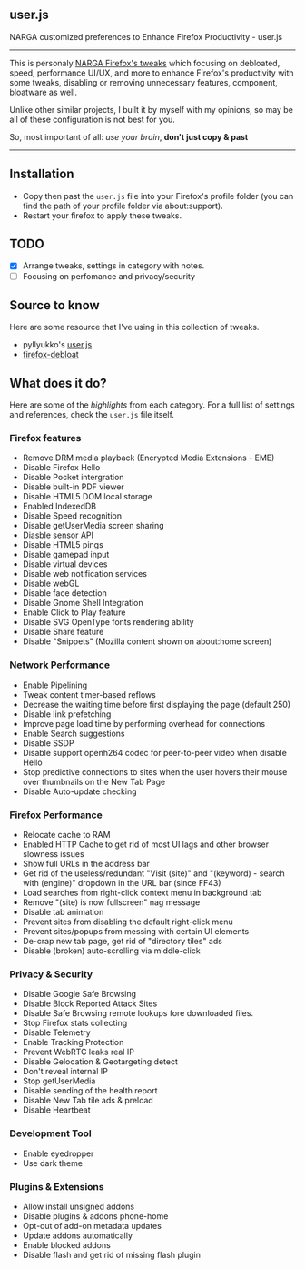 ## user.js
NARGA customized preferences to Enhance Firefox Productivity - user.js

---
This is personaly [NARGA Firefox's tweaks](http://www.narga.net/ultimate-guide-tweaks-enhance-firefox-productivity/) which focusing on debloated, speed, performance UI/UX, and more to enhance Firefox's productivity with some tweaks, disabling or removing unnecessary features, component, bloatware as well.

Unlike other similar projects, I built it by myself with my opinions, so may be all of these configuration is not best for you.

So, most important of all: *use your brain*, **don't just copy & past**

---
## Installation
- Copy then past the `user.js` file into your Firefox's profile folder (you can find the path of your profile folder via about:support).
- Restart your firefox to apply these tweaks.

## TODO
- [x] Arrange tweaks, settings in category with notes.
- [ ] Focusing on perfomance and privacy/security

## Source to know
Here are some resource that I've using in this collection of tweaks.
- pyllyukko's [user.js](https://github.com/pyllyukko/user.js)
- [firefox-debloat](https://github.com/amq/firefox-debloat)

## What does it do?
Here are some of the *highlights* from each category. For a full list of settings and references, check the `user.js` file itself.

### Firefox features
- Remove DRM media playback (Encrypted Media Extensions - EME)
- Disable Firefox Hello
- Disable Pocket intergration
- Disable built-in PDF viewer
- Disable HTML5 DOM local storage
- Enabled IndexedDB
- Disable Speed recognition
- Disable getUserMedia screen sharing
- Diasble sensor API
- Disable HTML5 pings
- Disable gamepad input
- Disable virtual devices
- Disable web notification services
- Disable webGL
- Disable face detection
- Disable Gnome Shell Integration
- Enable Click to Play feature
- Disable SVG OpenType fonts rendering ability
- Disable Share feature
- Disable "Snippets" (Mozilla content shown on about:home screen)

### Network Performance
- Enable Pipelining
- Tweak content timer-based reflows
- Decrease the waiting time before first displaying the page (default 250)
- Disable link prefetching
- Improve page load time by performing overhead for connections
- Enable Search suggestions
- Disable SSDP
- Disable support openh264 codec for peer-to-peer video when disable Hello
- Stop predictive connections to sites when the user hovers their mouse over thumbnails on the New Tab Page
- Disable Auto-update checking

### Firefox Performance
- Relocate cache to RAM
- Enabled HTTP Cache to get rid of most UI lags and other browser slowness issues
- Show full URLs in the address bar
- Get rid of the useless/redundant "Visit (site)" and "(keyword) - search with (engine)" dropdown in the URL bar (since FF43)
- Load searches from right-click context menu in background tab
- Remove "(site) is now fullscreen" nag message
- Disable tab animation
- Prevent sites from disabling the default right-click menu
- Prevent sites/popups from messing with certain UI elements
- De-crap new tab page, get rid of "directory tiles" ads
- Disable (broken) auto-scrolling via middle-click

### Privacy & Security
- Disable Google Safe Browsing
- Disable Block Reported Attack Sites
- Disable Safe Browsing remote lookups fore downloaded files.
- Stop Firefox stats collecting
- Disable Telemetry
- Enable Tracking Protection
- Prevent WebRTC leaks real IP
- Disable Gelocation & Geotargeting detect
- Don't reveal internal IP
- Stop getUserMedia
- Disable sending of the health report
- Disable New Tab tile ads & preload
- Disable Heartbeat

### Development Tool
- Enable eyedropper
- Use dark theme

### Plugins & Extensions
- Allow install unsigned addons
- Disable plugins & addons phone-home
- Opt-out of add-on metadata updates
- Update addons automatically
- Enable blocked addons
- Disable flash and get rid of missing flash plugin

